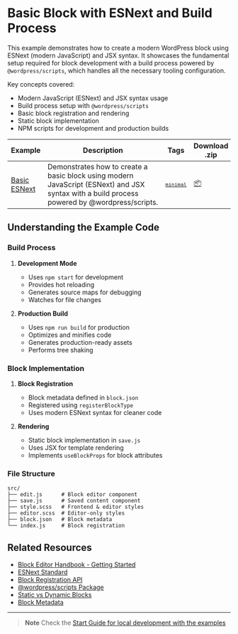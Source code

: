 # Basic Block with ESNext and Build Process

This example demonstrates how to create a modern WordPress block using ESNext (modern JavaScript) and JSX syntax. It showcases the fundamental setup required for block development with a build process powered by `@wordpress/scripts`, which handles all the necessary tooling configuration.

Key concepts covered:

-   Modern JavaScript (ESNext) and JSX syntax usage
-   Build process setup with `@wordpress/scripts`
-   Basic block registration and rendering
-   Static block implementation
-   NPM scripts for development and production builds

<!-- Please, do not remove these @TABLE EXAMPLES BEGIN and @TABLE EXAMPLES END comments or modify the table inside. This table is automatically generated from the data at _data/examples.json and _data/tags.json -->
<!-- @TABLE EXAMPLES BEGIN -->

| Example                                                                                                        | <span style="display: inline-block; width:250px">Description</span>                                                                          | Tags                                                                                                                   | Download .zip                                                                                                                                                                                                         | Live Demo                                                                                                                                                                                                                                                                                                                                       |
| -------------------------------------------------------------------------------------------------------------- | -------------------------------------------------------------------------------------------------------------------------------------------- | ---------------------------------------------------------------------------------------------------------------------- | --------------------------------------------------------------------------------------------------------------------------------------------------------------------------------------------------------------------- | ----------------------------------------------------------------------------------------------------------------------------------------------------------------------------------------------------------------------------------------------------------------------------------------------------------------------------------------------- |
| [Basic ESNext](https://github.com/juanma-wp/block-development-examples/tree/trunk/plugins/basic-esnext-a2ab62) | Demonstrates how to create a basic block using modern JavaScript (ESNext) and JSX syntax with a build process powered by @wordpress/scripts. | <small><code><a href="https://juanma-wp.github.io/block-development-examples/?tags=minimal">minimal</a></code></small> | [📦](https://github.com/juanma-wp/block-development-examples/releases/download/latest/basic-esnext-a2ab62.zip 'Install the plugin on any WordPress site using this zip and activate it to see the example in action') | [![](https://raw.githubusercontent.com/juanma-wp/block-development-examples/trunk/_assets/icon-wp.svg)](https://playground.wordpress.net/?blueprint-url=https://raw.githubusercontent.com/juanma-wp/block-development-examples/trunk/plugins/basic-esnext-a2ab62/_playground/blueprint.json 'Click here to access a live demo of this example') |

<!-- @TABLE EXAMPLES END -->

## Understanding the Example Code

### Build Process

1. **Development Mode**

    - Uses `npm start` for development
    - Provides hot reloading
    - Generates source maps for debugging
    - Watches for file changes

2. **Production Build**
    - Uses `npm run build` for production
    - Optimizes and minifies code
    - Generates production-ready assets
    - Performs tree shaking

### Block Implementation

1. **Block Registration**

    - Block metadata defined in `block.json`
    - Registered using `registerBlockType`
    - Uses modern ESNext syntax for cleaner code

2. **Rendering**
    - Static block implementation in `save.js`
    - Uses JSX for template rendering
    - Implements `useBlockProps` for block attributes

### File Structure

```
src/
├── edit.js      # Block editor component
├── save.js      # Saved content component
├── style.scss   # Frontend & editor styles
├── editor.scss  # Editor-only styles
├── block.json   # Block metadata
└── index.js     # Block registration
```

## Related Resources

-   [Block Editor Handbook - Getting Started](https://developer.wordpress.org/block-editor/getting-started/)
-   [ESNext Standard](https://developer.wordpress.org/block-editor/reference-guides/packages/packages-scripts/#esnext)
-   [Block Registration API](https://developer.wordpress.org/block-editor/reference-guides/block-api/block-registration/)
-   [@wordpress/scripts Package](https://developer.wordpress.org/block-editor/reference-guides/packages/packages-scripts/)
-   [Static vs Dynamic Blocks](https://developer.wordpress.org/block-editor/getting-started/fundamentals/#static-or-dynamic-rendering-of-a-block)
-   [Block Metadata](https://developer.wordpress.org/block-editor/reference-guides/block-api/block-metadata/)

---

> **Note**
> Check the [Start Guide for local development with the examples](https://github.com/juanma-wp/block-development-examples/wiki/Examples#start-guide-for-local-development-with-the-examples)
